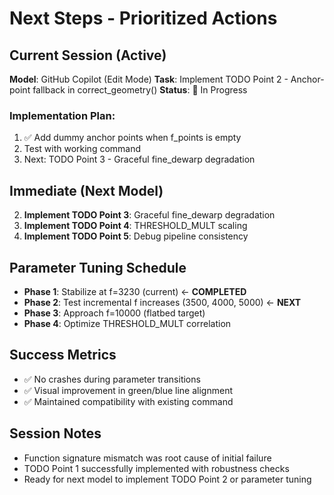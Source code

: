 # Next Steps - Prioritized Actions

## Current Session (Active)
**Model**: GitHub Copilot (Edit Mode)
**Task**: Implement TODO Point 2 - Anchor-point fallback in correct_geometry()
**Status**: 🔄 In Progress

### Implementation Plan:
1. ✅ Add dummy anchor points when f_points is empty
2. Test with working command
3. Next: TODO Point 3 - Graceful fine_dewarp degradation

## Immediate (Next Model)
2. **Implement TODO Point 3**: Graceful fine_dewarp degradation
3. **Implement TODO Point 4**: THRESHOLD_MULT scaling
4. **Implement TODO Point 5**: Debug pipeline consistency

## Parameter Tuning Schedule
- **Phase 1**: Stabilize at f=3230 (current) ← **COMPLETED**
- **Phase 2**: Test incremental f increases (3500, 4000, 5000) ← **NEXT**
- **Phase 3**: Approach f=10000 (flatbed target)
- **Phase 4**: Optimize THRESHOLD_MULT correlation

## Success Metrics
- ✅ No crashes during parameter transitions
- ✅ Visual improvement in green/blue line alignment
- ✅ Maintained compatibility with existing command

## Session Notes
- Function signature mismatch was root cause of initial failure
- TODO Point 1 successfully implemented with robustness checks
- Ready for next model to implement TODO Point 2 or parameter tuning
